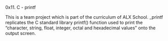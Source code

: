 0x11. C - printf

This is a team project which is part of the curriculum of ALX School. _printf replicates the C standard library printf() function used to print the “character, string, float, integer, octal and hexadecimal values” onto the output screen.
